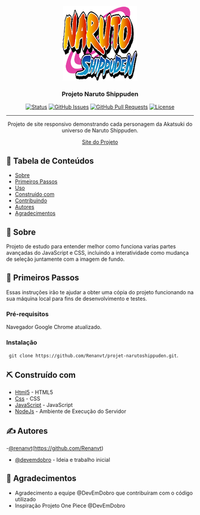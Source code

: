 <p align="center">
  <a href="" rel="noopener">
 <img width=200px height=200px src="./src/img/Logo_Naruto_Shippūden.svg.png" alt="Project logo"></a>
</p>

<h3 align="center">Projeto Naruto Shippuden </h3>



<div align="center">

[![Status](https://img.shields.io/badge/status-active-success.svg)]()
[![GitHub Issues](https://img.shields.io/github/issues/kylelobo/The-Documentation-Compendium.svg)](https://github.com/kylelobo/The-Documentation-Compendium/issues)
[![GitHub Pull Requests](https://img.shields.io/github/issues-pr/kylelobo/The-Documentation-Compendium.svg)](https://github.com/kylelobo/The-Documentation-Compendium/pulls)
[![License](https://img.shields.io/badge/license-MIT-blue.svg)](/LICENSE)

</div>

---

<p align="center"> Projeto de site responsivo demonstrando cada personagem da Akatsuki do universo de Naruto Shippuden.
    <br> 
</p>
<p align="center">
  <a href="https://renanvt.github.io/projeto-narutoshippuden/">Site do Projeto</a>
</p>

## 📝 Tabela de Conteúdos

- [Sobre](#about)
- [Primeiros Passos](#getting_started)
- [Uso](#usage)
- [Construído com](#built_using)
- [Contribuindo](../CONTRIBUTING.md)
- [Autores](#authors)
- [Agradecimentos](#acknowledgement)

## 🧐 Sobre <a name = "about"></a>

Projeto de estudo para entender melhor como funciona varias partes avançadas do JavaScript e CSS, incluindo a interatividade como mudança de seleção juntamente com a imagem de fundo.

## 🏁 Primeiros Passos <a name = "getting_started"></a>

Essas instruções irão te ajudar a obter uma cópia do projeto funcionando na sua máquina local para fins de desenvolvimento e testes.

### Pré-requisitos

Navegador Google Chrome atualizado.

### Instalação

``
git clone https://github.com/Renanvt/projet-narutoshippuden.git``.


## ⛏️ Construído com <a name = "built_using"></a>

- [Html5](https://developer.mozilla.org/en-US/docs/Glossary/HTML5) - HTML5
- [Css](https://developer.mozilla.org/en-US/docs/Web/CSS/) - CSS
- [JavaScript](https://developer.mozilla.org/en-US/docs/Web/JavaScript) - JavaScript
- [NodeJs](https://nodejs.org/docs/latest/api/) - Ambiente de Execução do Servidor

## ✍️ Autores <a name = "authors"></a>

-[@renanvt](https://github.com/Renanvt)(https://github.com/Renanvt)
- [@devemdobro](https://github.com/devemdobro) - Ideia e trabalho inicial


## 🎉 Agradecimentos <a name = "acknowledgement"></a>

- Agradecimento a equipe @DevEmDobro que contribuíram com o código utilizado
- Inspiração Projeto One Piece @DevEmDobro